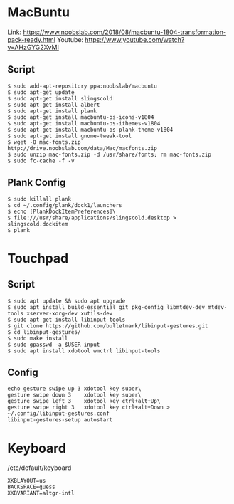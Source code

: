 # MacBuntu

Link: https://www.noobslab.com/2018/08/macbuntu-1804-transformation-pack-ready.html
Youtube: https://www.youtube.com/watch?v=AHzGYG2XvMI

## Script

```
$ sudo add-apt-repository ppa:noobslab/macbuntu
$ sudo apt-get update
$ sudo apt-get install slingscold
$ sudo apt-get install albert
$ sudo apt-get install plank
$ sudo apt-get install macbuntu-os-icons-v1804
$ sudo apt-get install macbuntu-os-ithemes-v1804
$ sudo apt-get install macbuntu-os-plank-theme-v1804
$ sudo apt-get install gnome-tweak-tool
$ wget -O mac-fonts.zip http://drive.noobslab.com/data/Mac/macfonts.zip
$ sudo unzip mac-fonts.zip -d /usr/share/fonts; rm mac-fonts.zip
$ sudo fc-cache -f -v
```

## Plank Config

```
$ sudo killall plank
$ cd ~/.config/plank/dock1/launchers
$ echo [PlankDockItemPreferences]\
$ file:///usr/share/applications/slingscold.desktop > slingscold.dockitem
$ plank
```

# Touchpad

## Script

```
$ sudo apt update && sudo apt upgrade
$ sudo apt install build-essential git pkg-config libmtdev-dev mtdev-tools xserver-xorg-dev xutils-dev
$ sudo apt-get install libinput-tools
$ git clone https://github.com/bulletmark/libinput-gestures.git
$ cd libinput-gestures/
$ sudo make install
$ sudo gpasswd -a $USER input
$ sudo apt install xdotool wmctrl libinput-tools
```

## Config

```
echo gesture swipe up 3	xdotool key super\
gesture swipe down 3	xdotool key super\
gesture swipe left 3	xdotool key ctrl+alt+Up\
gesture swipe right 3	xdotool key ctrl+alt+Down > ~/.config/libinput-gestures.conf
libinput-gestures-setup autostart
```

# Keyboard

/etc/default/keyboard
```
XKBLAYOUT=us
BACKSPACE=guess
XKBVARIANT=altgr-intl
```
